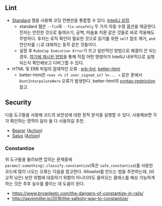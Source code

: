 ## Lint

* [Standard](https://github.com/standardrb/standard) 젬을 사용해 코딩 컨벤션을 통합할 수 있다. [IntelliJ 설정](https://www.jetbrains.com/help/idea/robocop.html#prerequisites).
  * standard 젬은 `--fix`와 `--fix-unsafely` 두 가지 자동 수정 옵션을 제공한다. 전자는 안전한 것으로 들여쓰기, 공백, 따옴표 치환 같은 것들로 바로 적용해도 무방하다. 후자는 로직 확인이 필요한 것으로 읽기를 위한 `self` 참조 제거, `and` 연산자를 `||`로 대체하는 동작 같은 것들이다.
  * 설정 후 `RuboCop Execution Error`가 뜨고 일반적인 방법으로 해결이 안 되는 경우, [여기에 제시된 방법](https://youtrack.jetbrains.com/issue/RUBY-27930/RuboCop-execution-error#focus=Comments-27-4798821.0-0)을 통해 직접 어떤 명령어가 IntelliJ 내부적으로 실행되는지 확인해보고 디버그할 수 있다.
* HTML 및 ERB 파일의 잠재적인 오류 : [erb-lint](https://github.com/Shopify/erb-lint), [better-html](https://github.com/Shopify/better-html)
    * better-html은 `<nav <% if user_signed_in? %>... >` 같은 문에서 `DontInterpolateHere` 오류가 발생한다. better-html의 [syntax-restriction](https://github.com/Shopify/better-html/blob/main/README.md#syntax-restriction) 참고.


## Security

다음 도구들을 사용해 코드의 보안성에 대한 정적 분석을 실행할 수 있다. 사용해보면 각각 확인하는 영역이 달라 둘 다 사용하길 추천.

* [Bearer](https://github.com/Bearer/bearer) ([Action](https://github.com/marketplace/actions/bearer-security))
* [Salus](https://github.com/coinbase/salus) ([Action](https://github.com/federacy/scan-action))

### Constantize

위 도구들을 돌려보면 잡히는 문제중에 `params[:something].classify.constantize`(혹은 `safe_constantize`)를 사용한 코드에 많이 나오는 오류는 다음을 참고한다. Allowlist를 만드는 법을 추천하는데, (비교적 낮은) 보안 위험에 대응하기 위함이 아니더라도 들어오는 클래스를 예상 가능하게 하는 것은 추후 실수를 줄이는 데 도움이 된다.

* https://www.bryanleetc.com/the-dangers-of-constantize-in-rails/
* http://gavinmiller.io/2016/the-safesty-way-to-constantize/
